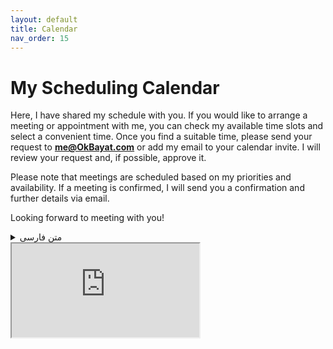 ```yaml
---
layout: default
title: Calendar
nav_order: 15
---
```


# My Scheduling Calendar
Here, I have shared my schedule with you. If you would like to arrange a meeting or appointment with me, you can check my available time slots and select a convenient time. Once you find a suitable time, please send your request to **me@OkBayat.com** or add my email to your calendar invite. I will review your request and, if possible, approve it.  

Please note that meetings are scheduled based on my priorities and availability. If a meeting is confirmed, I will send you a confirmation and further details via email.  

Looking forward to meeting with you!

<details close markdown="block">
  <summary>متن فارسی</summary>
  <div dir="rtl">
    <p>اینجا من برنامه‌ی خودم رو با شما به اشتراک گذاشته‌ام. اگر می‌خواهید با من جلسه‌ای یا قراری تنظیم کنید، اینجا شما این امکان را دارید که جاهای خالی برنامه‌ام را بررسی کنید و زمان مناسبی را انتخاب کنید. اگر زمان مناسبی پیدا کردید، درخواست خودتان را به ایمیل me@OkBayat.com ارسال کنید و یا در calendar خود ایمیل من را وارد کنید، من درخواست شما را بررسی خواهم کرد و اگر بتوانم، آن را تایید می‌کنم.</p>
    <p>توجه داشته باشید که جلسات بر اساس اولویت و زمان‌های خالی من ست می‌شوند و اگر جلسه‌ای تایید شود، تاییدیه و جزئیات بیشتر را برای شما ایمیل خواهم کرد.</p>
    <p>منتظر دیدار با شما هستم!</p>
  </div>
</details>

<iframe src="https://calendar.google.com/calendar/embed?height=600&wkst=7&ctz=Asia%2FTehran&showCalendars=0&mode=WEEK&src=b2suYmF5YXRAZ21haWwuY29t&src=MmY4NjkwZWQ0NGJlYTc5MzlkMjZjZjE3NjIzZWNiNTllZjE5MjU3YmM3YWM5YTE0ODc3M2FkYWFhZDI2NmIzN0Bncm91cC5jYWxlbmRhci5nb29nbGUuY29t&color=%23039BE5&color=%238E24AA" class="calendar"></iframe>
